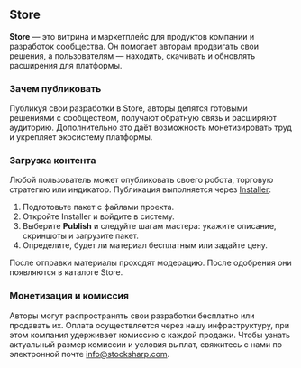 ## Store

**Store** — это витрина и маркетплейс для продуктов компании и разработок сообщества. Он помогает авторам продвигать свои решения, а пользователям — находить, скачивать и обновлять расширения для платформы.

### Зачем публиковать

Публикуя свои разработки в Store, авторы делятся готовыми решениями с сообществом, получают обратную связь и расширяют аудиторию. Дополнительно это даёт возможность монетизировать труд и укрепляет экосистему платформы.

### Загрузка контента

Любой пользователь может опубликовать своего робота, торговую стратегию или индикатор. Публикация выполняется через [Installer](installer.md):

1. Подготовьте пакет с файлами проекта.
2. Откройте Installer и войдите в систему.
3. Выберите **Publish** и следуйте шагам мастера: укажите описание, скриншоты и загрузите пакет.
4. Определите, будет ли материал бесплатным или задайте цену.

После отправки материалы проходят модерацию. После одобрения они появляются в каталоге Store.

### Монетизация и комиссия

Авторы могут распространять свои разработки бесплатно или продавать их. Оплата осуществляется через нашу инфраструктуру, при этом компания удерживает комиссию с каждой продажи. Чтобы узнать актуальный размер комиссии и условия выплат, свяжитесь с нами по электронной почте [info@stocksharp.com](mailto:info@stocksharp.com).
